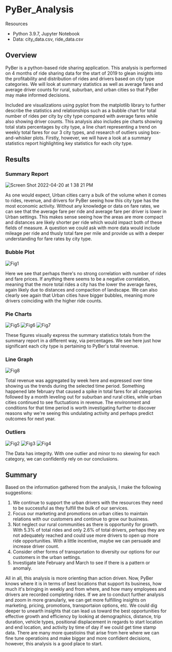 # PyBer_Analysis

Resources
- Python 3.9.7, Jupyter Notebook
- Data: city_data.csv, ride_data.csv

## Overview

PyBer is a python-based ride sharing application. This analysis is performed on 4 months of ride sharing data for the start of 2019 to glean insights into the profitability and distribution of rides and drivers based on city type categories.  We will look at summary statistics as well as average fares and average driver counts for rural, suburban, and urban cities so that PyBer may make informed decisions.

Included are visualizations using pyplot from the matplotlib library to further describe the statistics and relationships such as a bubble chart for total number of rides per city by city type compared with average fares while also showing driver counts.  This analysis also includes pie charts showing total stats percentages by city type, a line chart representing a trend on weekly total fares for our 3 city types, and research of outliers using box-and-whisker plots.  Firstly, however, we will have a look at a summary statistics report highlighting key statistics for each city type.

## Results

### Summary Report

![Screen Shot 2022-04-20 at 1 38 21 PM](https://user-images.githubusercontent.com/100544761/164299951-01c66223-0ea9-49d1-afa9-7daad7450cf6.png)

As one would expect, Urban cities carry a bulk of the volume when it comes to rides, revenue, and drivers for PyBer seeing how this city type has the most economic activity. Without any knowledge or data on fare rates, we can see that the average fare per ride and average fare per driver is lower in Urban settings.  This makes sense seeing how the areas are more compact and distances are likely shorter per ride which would impact both of these fields of measure.  A question we could ask with more data would include mileage per ride and thusly total fare per mile and provide us with a deeper understanding for fare rates by city type.

### Bubble Plot

![Fig1](https://user-images.githubusercontent.com/100544761/164301280-668175ce-0d54-4bac-ab8a-d3beaeca7cb2.png)

Here we see that perhaps there's no strong correlation with number of rides and fare prices.  If anything there seems to be a negative correlation, meaning that the more total rides a city has the lower the average fares, again likely due to distances and compaction of landscape.  We can also clearly see again that Urban cities have bigger bubbles, meaning more drivers coinciding with the higher ride counts.

### Pie Charts

![Fig5](https://user-images.githubusercontent.com/100544761/164302185-a0425ad7-2b2c-4bda-b65e-bc7dab5f04ba.png) ![Fig6](https://user-images.githubusercontent.com/100544761/164302206-30c1849b-a211-4eeb-880b-88ca5e34cd73.png) ![Fig7](https://user-images.githubusercontent.com/100544761/164302230-cb05b3ea-75c4-40db-8552-3483d3dbd9b2.png)

These figures visually express the summary statistics totals from the summary report in a different way, via percentages.  We see here just how significant each city type is pertaining to PyBer's total revenue.

### Line Graph

![Fig8](https://user-images.githubusercontent.com/100544761/164302763-4871db7b-3b06-488c-997b-69bf06510c8d.png)

Total revenue was aggregated by week here and expressed over time showing us the trends during the selected time period.  Something happened late february that caused a spike in total fares for all categories followed by a month leveling out for suburban and rural cities, while urban cities continued to see fluctuations in revenue.  The environment and conditions for that time period is worth investigating further to discover reasons why we're seeing this undulating activity and perhaps predict outcomes for next year.

### Outliers

![Fig2](https://user-images.githubusercontent.com/100544761/164310899-319d977f-9e9c-4d75-ae7e-7f88c65a03a9.png)
![Fig3](https://user-images.githubusercontent.com/100544761/164310913-dcc38bfb-be5e-4138-8603-a223867086ec.png)
![Fig4](https://user-images.githubusercontent.com/100544761/164310258-442556b4-2f97-4766-8ae4-85d9e1d514df.png)

The Data has integrity.  With one outlier and minor to no skewing for each category, we can confidently rely on our conclusions.

## Summary

Based on the information gathered from the analysis, I make the following suggestions:

1. We continue to support the urban drivers with the resources they need to be successful as they fulfill the bulk of our services.
2. Focus our marketing and promotions on urban cities to maintain relations with our customers and continue to grow our business.
3. Not neglect our rural communities as there is opportunity for growth. With 5.3% of total rides and only 2.6% of total drivers, perhaps they are not adequately reached and could use more drivers to open up more ride opportunities.  With a little incentive, maybe we can persuade and increase driver count.  
4. Consider other forms of transportation to diversity our options for our customers in the urban settings.  
5. Investigate late February and March to see if there is a pattern or anomaly.

All in all, this analysis is more orienting than action driven.  Now, PyBer knows where it is in terms of best locations that support its business, how much it's bringing in weekly and from where, and how many employees and drivers are recorded completing rides.  If we are to conduct further analysis and zoom in more granularly, we can get more fulfilling insights on marketing, pricing, promotions, transportaion options, etc.  We could dig deeper to unearth insights that can lead us toward the best opportunities for effective growth and efficiency by looking at demographics, distance, trip duration, vehicle types, positional displacement in regards to start location and end location, and activity by time of day if we could get time stamp data.  There are many more questioins that arise from here where we can fine tune operatioins and make bigger and more confident decisions, however, this analysis is a good place to start.  
